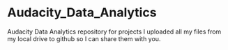 # Audacity_Data_Analytics
Audacity Data Analytics repository for projects
I uploaded all my files from my local drive to github so I can share them with you. 
